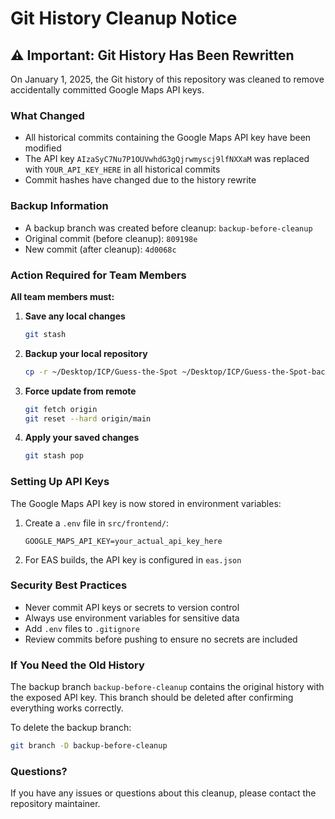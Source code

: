 # Git History Cleanup Notice

## ⚠️ Important: Git History Has Been Rewritten

On January 1, 2025, the Git history of this repository was cleaned to remove accidentally committed Google Maps API keys.

### What Changed
- All historical commits containing the Google Maps API key have been modified
- The API key `AIzaSyC7Nu7P1OUVwhdG3gQjrwmyscj9lfNXXaM` was replaced with `YOUR_API_KEY_HERE` in all historical commits
- Commit hashes have changed due to the history rewrite

### Backup Information
- A backup branch was created before cleanup: `backup-before-cleanup`
- Original commit (before cleanup): `809198e`
- New commit (after cleanup): `4d0068c`

### Action Required for Team Members

**All team members must:**

1. **Save any local changes**
   ```bash
   git stash
   ```

2. **Backup your local repository**
   ```bash
   cp -r ~/Desktop/ICP/Guess-the-Spot ~/Desktop/ICP/Guess-the-Spot-backup
   ```

3. **Force update from remote**
   ```bash
   git fetch origin
   git reset --hard origin/main
   ```

4. **Apply your saved changes**
   ```bash
   git stash pop
   ```

### Setting Up API Keys

The Google Maps API key is now stored in environment variables:

1. Create a `.env` file in `src/frontend/`:
   ```
   GOOGLE_MAPS_API_KEY=your_actual_api_key_here
   ```

2. For EAS builds, the API key is configured in `eas.json`

### Security Best Practices

- Never commit API keys or secrets to version control
- Always use environment variables for sensitive data
- Add `.env` files to `.gitignore`
- Review commits before pushing to ensure no secrets are included

### If You Need the Old History

The backup branch `backup-before-cleanup` contains the original history with the exposed API key. This branch should be deleted after confirming everything works correctly.

To delete the backup branch:
```bash
git branch -D backup-before-cleanup
```

### Questions?

If you have any issues or questions about this cleanup, please contact the repository maintainer.